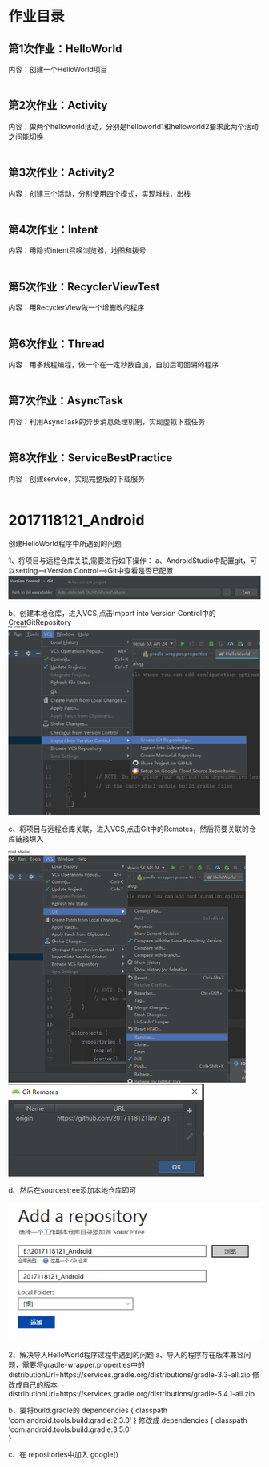 作业目录
========
第1次作业：HelloWorld
---------
内容：创建一个HelloWorld项目<br><br>


第2次作业：Activity
---------
内容：做两个helloworld活动，分别是helloworld1和helloworld2要求此两个活动之间能切换<br><br>


第3次作业：Activity2
---------
内容：创建三个活动，分别使用四个模式，实现堆栈，出栈<br><br>


第4次作业：Intent
---------
内容：用隐式intent召唤浏览器，地图和拨号<br><br>


第5次作业：RecyclerViewTest
---------
内容：用RecyclerView做一个增删改的程序<br><br>


第6次作业：Thread
---------
内容：用多线程编程，做一个在一定秒数自加，自加后可回溯的程序<br><br>


第7次作业：AsyncTask
---------
内容：利用AsyncTask的异步消息处理机制，实现虚拟下载任务<br><br>


第8次作业：ServiceBestPractice
---------
内容：创建service，实现完整版的下载服务<br><br>







# 2017118121_Android
创建HelloWorld程序中所遇到的问题

1、将项目与远程仓库关联,需要进行如下操作：
a、AndroidStudio中配置git，可以setting–>Version Control–>Git中查看是否已配置
![Image text](https://github.com/2017118121lin/2017118121_Android/raw/master/README%E5%9B%BE%E7%89%87/%E5%9B%BE%E7%89%871.png)

b、创建本地仓库，进入VCS,点击Import into Version Control中的CreatGitRepository
![Image text](https://github.com/2017118121lin/2017118121_Android/raw/master/README%E5%9B%BE%E7%89%87/%E5%9B%BE%E7%89%872.png)

c、将项目与远程仓库关联，进入VCS,点击Git中的Remotes，然后将要关联的仓库链接填入

![Image text](https://github.com/2017118121lin/2017118121_Android/raw/master/README%E5%9B%BE%E7%89%87/%E5%9B%BE%E7%89%873.png)
![Image text](https://github.com/2017118121lin/2017118121_Android/raw/master/README%E5%9B%BE%E7%89%87/%E5%9B%BE%E7%89%874.png)

d、然后在sourcestree添加本地仓库即可

![Image text](https://github.com/2017118121lin/2017118121_Android/raw/master/README%E5%9B%BE%E7%89%87/%E5%9B%BE%E7%89%875.PNG)



2、解决导入HelloWorld程序过程中遇到的问题
a、导入的程序存在版本兼容问题，需要将gradle-wrapper.properties中的
distributionUrl=https\://services.gradle.org/distributions/gradle-3.3-all.zip
修改成自己的版本
distributionUrl=https\://services.gradle.org/distributions/gradle-5.4.1-all.zip


b、要将build.gradle的 
dependencies {
        classpath 'com.android.tools.build:gradle:2.3.0'
}
修改成
dependencies {
        classpath 'com.android.tools.build:gradle:3.5.0'    
}

c、在 repositories中加入  google()
